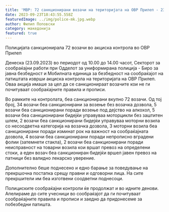 ```yaml
---
title: 'МВР: 72 санкционирани возачи на територијата на ОВР Прилеп - 23 СЕПТЕМВРИ 2023'
date: 2023-09-23T18:43:55.558Z
featuredImage: ../img/police-mk.jpg.webp
author: Филип Поповски
category: македонија
featured: true
---
```

Полицијата санкционирала 72 возачи во акциска контрола во ОВР Прилеп

Денеска (23.09.2023) во периодот од 10.00 до 14.00 часот, Секторот за сообраќајни работи при Одделот за униформирана полиција - Биро за јавна безбедност и Мобилната единица за безбедност на сообраќајот на патиштата изврши акциска контрола на територијата на ОВР Прилеп. Оваа акција имаше за цел да се санкционираат возачите кои не ги почитуваат сообраќајните правила и прописи.

Во рамките на контролата, беа санкционирани вкупно 72 возачи. Од тој број, 34 возачи беа санкционирани за возење без возачка дозвола, 5 возачи беа санкционирани поради возење под дејство на алкохол, 5 возачи беа санкционирани бидејќи управуваа моторцикли без заштитен шлем, 2 возачи беа санкционирани бидејќи управуваа моторни возила со несоодветна категорија на возачка дозвола, 3 моторни возила беа санкционирани поради изминат рок на важност на сообраќајната дозвола, 4 возачи беа санкционирани поради непрописно вградени фолии (затемнети стакла), 2 возачи беа санкционирани поради неисправност на товарни возила кои вршат превоз на определени стоки, а еден возач беа санкциониран бидејќи вршел јавен превоз на патници без валидно лекарско уверение.

Дополнително беше поднесено и едно барање за поведување на прекршочна постапка срещу правни и одговорни лица. На сите прекршители им беа изготвени соодветни поднесоци.

Полициските сообраќајни контроли ќе продолжат и во идните денови. Апелираме до сите учесници во сообраќајот да ги почитуваат сообраќајните правила и прописи и заедно да придонесеме за побезбедни патишта.
